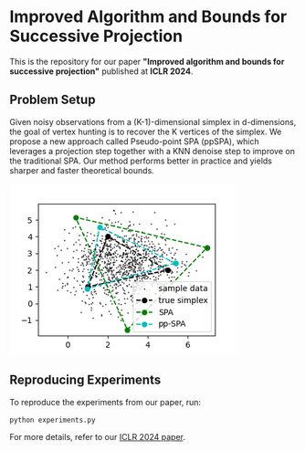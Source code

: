 # Improved Algorithm and Bounds for Successive Projection

This is the repository for our paper **"Improved algorithm and bounds for successive projection"** published at **ICLR 2024**.

## Problem Setup

Given noisy observations from a (K-1)-dimensional simplex in d-dimensions, the goal of vertex hunting is to recover the K vertices of the simplex. We propose a new approach called Pseudo-point SPA (ppSPA), which leverages a projection step together with a KNN denoise step to improve on the traditional SPA. Our method performs better in practice and yields sharper and faster theoretical bounds.


![Example Image](Results-experiments/triangle.png)


## Reproducing Experiments

To reproduce the experiments from our paper, run:

```bash
python experiments.py
```

For more details, refer to our [ICLR 2024 paper](link-to-paper).

